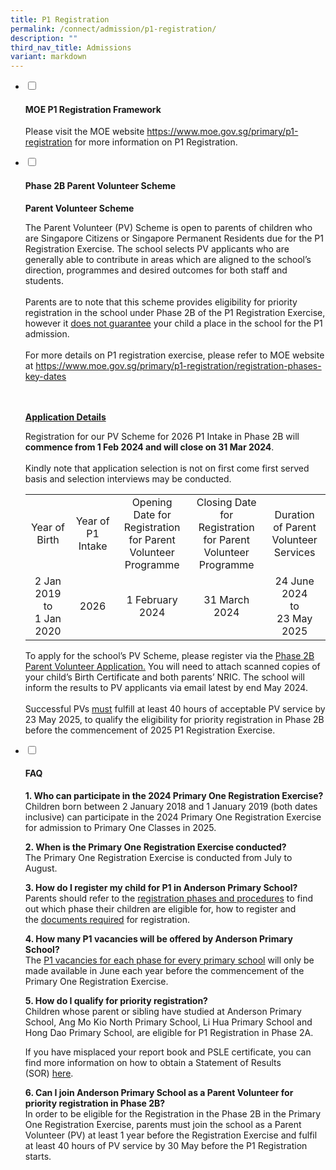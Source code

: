 ```yaml
---
title: P1 Registration
permalink: /connect/admission/p1-registration/
description: ""
third_nav_title: Admissions
variant: markdown
---
```

<ul class="jekyllcodex_accordion">
<li><input id="accordion1" type="checkbox"> <label for="accordion1"><h4><strong> MOE P1 Registration Framework</strong></h4></label>
<div>
	<p>Please visit the MOE website&nbsp;<a href="https://www.moe.gov.sg/primary/p1-registration" target="_blank" rel="noopener">https://www.moe.gov.sg/primary/p1-registration</a>&nbsp;for more information on P1 Registration.</p>
	
<ul class="jekyllcodex_accordion">
</ul></div></li><li><input id="accordion2" type="checkbox"><label for="accordion2"><h4><strong>Phase 2B Parent Volunteer Scheme</strong></h4></label>
<div>
<p><strong>Parent Volunteer Scheme</strong></p>
<p> The Parent Volunteer (PV) Scheme is open to parents of children who are Singapore Citizens or Singapore Permanent Residents due for the P1 Registration Exercise. The school selects PV applicants who are generally able to contribute in areas which are aligned to the school’s direction, programmes and desired outcomes for both staff and students.
<br><br>
Parents are to note that this scheme provides eligibility for priority registration in the school under Phase 2B of the P1 Registration Exercise, however it <u>does not guarantee</u> your child a place in the school for the P1 admission. 
<br><br>
For more details on P1 registration exercise, please refer to MOE website at <a href="https://www.moe.gov.sg/primary/p1-registration/registration-phases-key-dates" target="_blank" rel="noopener">https://www.moe.gov.sg/primary/p1-registration/registration-phases-key-dates</a>
</p>
<br><br>	
<strong><u>Application Details</u></strong>
	
<p>Registration for our PV Scheme for 2026 P1 Intake in Phase 2B will <strong>commence from 1 Feb 2024 and will close on 31 Mar 2024</strong>. 
<br><br>
Kindly note that application selection is not on first come first served basis and selection interviews may be conducted.
</p>
<table>
<tbody>
<tr>
<td style="text-align: center;" width="144">Year of Birth</td>
<td style="text-align: center;" width="109">Year of P1 Intake</td>
<td style="text-align: center;" width="181">Opening Date for Registration for Parent Volunteer Programme</td>
<td style="text-align: center;" width="181">Closing Date for Registration for Parent Volunteer Programme</td>
<td style="text-align: center;" width="144">Duration of Parent Volunteer Services</td>
</tr>
<tr>
<td style="text-align: center;" width="144">2 Jan 2019 
<br>to<br> 1 Jan 2020
</td>
<td style="text-align: center;" width="109">2026</td>
<td style="text-align: center;" width="181">1 February  2024</td>
<td style="text-align: center;" width="181">31 March 2024</td>
<td style="text-align: center;" width="144">24 June 2024<br>to<br>23 May 2025</td>
</tr></tbody>
</table>
<p>
To apply for the school’s PV Scheme, please register via the <a href="https://form.gov.sg/5ff2c4a4a00f7c00114a79ba" target="_blank" rel="noopener">Phase 2B Parent Volunteer Application.</a> You will need to attach scanned copies of your child’s Birth Certificate and both parents’ NRIC. The school will inform the results to PV applicants via email latest by end May 2024.
<br><br>
	Successful PVs <u>must</u> fulfill at least 40 hours of acceptable PV service by 23 May 2025, to qualify the eligibility for priority registration in Phase 2B before the commencement of 2025 P1 Registration Exercise. 
</p>

<ul class="jekyllcodex_accordion">
</ul></div></li><li><input id="accordion3" type="checkbox"> <label for="accordion3"><h4><strong>FAQ</strong></h4></label>
<div>
<p><strong>1. Who can participate in the 2024 Primary One Registration Exercise?<br></strong>Children born between 2 January 2018 and 1 January 2019 (both dates inclusive) can participate in the 2024 Primary One Registration Exercise for admission to Primary One Classes in 2025.</p>
<p><strong>2. When is the Primary One Registration Exercise conducted?<br></strong>The Primary One Registration Exercise is conducted from July to August.</p>
<p><strong>3. How do I register my child for P1 in Anderson Primary School?<br></strong>Parents should refer to the&nbsp;<a href="https://www.moe.gov.sg/primary/p1-registration/registration-phases-key-dates" target="_blank" rel="noopener">registration phases and procedures</a>&nbsp;to find out which phase their children are eligible for, how to register and the&nbsp;<a href="https://www.moe.gov.sg/primary/p1-registration/how-to-register" target="_blank" rel="noopener">documents required</a>&nbsp;for registration.</p>

<p><strong>4. How many P1 vacancies will be offered by Anderson Primary School?<br></strong>The&nbsp;<a href="https://www.moe.gov.sg/primary/p1-registration/vacancies-and-balloting" target="_blank" rel="noopener">P1 vacancies for each phase for every primary school</a>&nbsp;will only be made available in June each year before the commencement of the Primary One Registration Exercise.</p>
<p><strong>5. How do I qualify for priority registration?<br></strong>Children whose parent or sibling have studied at Anderson Primary School, Ang Mo Kio North Primary School, Li Hua Primary School and Hong Dao Primary School, are eligible for P1 Registration in Phase 2A.</p>
<p>If you have misplaced your report book and PSLE certificate, you can find more information on how to obtain a Statement of Results (SOR)&nbsp;<a href="https://www.seab.gov.sg/home/services/statements-of-results" target="_blank" rel="noopener">here</a>.</p>
<p><strong>6. Can I join Anderson Primary School as a Parent Volunteer for priority registration in Phase 2B?<br></strong>In order to be eligible for the Registration in the Phase 2B in the Primary One Registration Exercise, parents must join the school as a Parent Volunteer (PV) at least 1 year before the Registration Exercise and fulfil at least 40 hours of PV service by 30 May before the P1 Registration starts.</p>
</div>
</li>
</ul>
